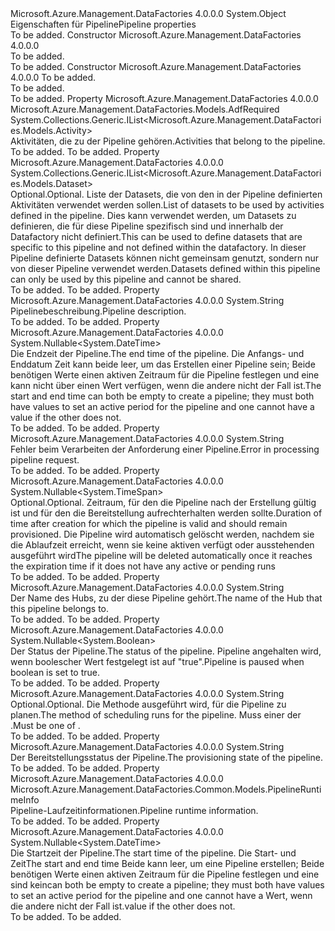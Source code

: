 <Type Name="PipelineProperties" FullName="Microsoft.Azure.Management.DataFactories.Models.PipelineProperties">
  <TypeSignature Language="C#" Value="public class PipelineProperties" />
  <TypeSignature Language="ILAsm" Value=".class public auto ansi beforefieldinit PipelineProperties extends System.Object" />
  <TypeSignature Language="DocId" Value="T:Microsoft.Azure.Management.DataFactories.Models.PipelineProperties" />
  <TypeSignature Language="VB.NET" Value="Public Class PipelineProperties" />
  <TypeSignature Language="F#" Value="type PipelineProperties = class" />
  <AssemblyInfo>
    <AssemblyName>Microsoft.Azure.Management.DataFactories</AssemblyName>
    <AssemblyVersion>4.0.0.0</AssemblyVersion>
  </AssemblyInfo>
  <Base>
    <BaseTypeName>System.Object</BaseTypeName>
  </Base>
  <Interfaces />
  <Docs>
    <summary>
            <span data-ttu-id="1d3ac-101">Eigenschaften für Pipeline</span><span class="sxs-lookup"><span data-stu-id="1d3ac-101">Pipeline properties</span></span>
            </summary>
    <remarks>To be added.</remarks>
  </Docs>
  <Members>
    <Member MemberName=".ctor">
      <MemberSignature Language="C#" Value="public PipelineProperties ();" />
      <MemberSignature Language="ILAsm" Value=".method public hidebysig specialname rtspecialname instance void .ctor() cil managed" />
      <MemberSignature Language="DocId" Value="M:Microsoft.Azure.Management.DataFactories.Models.PipelineProperties.#ctor" />
      <MemberSignature Language="VB.NET" Value="Public Sub New ()" />
      <MemberType>Constructor</MemberType>
      <AssemblyInfo>
        <AssemblyName>Microsoft.Azure.Management.DataFactories</AssemblyName>
        <AssemblyVersion>4.0.0.0</AssemblyVersion>
      </AssemblyInfo>
      <Parameters />
      <Docs>
        <summary>To be added.</summary>
        <remarks>To be added.</remarks>
      </Docs>
    </Member>
    <Member MemberName=".ctor">
      <MemberSignature Language="C#" Value="public PipelineProperties (System.Collections.Generic.IList&lt;Microsoft.Azure.Management.DataFactories.Models.Activity&gt; activities);" />
      <MemberSignature Language="ILAsm" Value=".method public hidebysig specialname rtspecialname instance void .ctor(class System.Collections.Generic.IList`1&lt;class Microsoft.Azure.Management.DataFactories.Models.Activity&gt; activities) cil managed" />
      <MemberSignature Language="DocId" Value="M:Microsoft.Azure.Management.DataFactories.Models.PipelineProperties.#ctor(System.Collections.Generic.IList{Microsoft.Azure.Management.DataFactories.Models.Activity})" />
      <MemberSignature Language="VB.NET" Value="Public Sub New (activities As IList(Of Activity))" />
      <MemberSignature Language="F#" Value="new Microsoft.Azure.Management.DataFactories.Models.PipelineProperties : System.Collections.Generic.IList&lt;Microsoft.Azure.Management.DataFactories.Models.Activity&gt; -&gt; Microsoft.Azure.Management.DataFactories.Models.PipelineProperties" Usage="new Microsoft.Azure.Management.DataFactories.Models.PipelineProperties activities" />
      <MemberType>Constructor</MemberType>
      <AssemblyInfo>
        <AssemblyName>Microsoft.Azure.Management.DataFactories</AssemblyName>
        <AssemblyVersion>4.0.0.0</AssemblyVersion>
      </AssemblyInfo>
      <Parameters>
        <Parameter Name="activities" Type="System.Collections.Generic.IList&lt;Microsoft.Azure.Management.DataFactories.Models.Activity&gt;" />
      </Parameters>
      <Docs>
        <param name="activities">To be added.</param>
        <summary>To be added.</summary>
        <remarks>To be added.</remarks>
      </Docs>
    </Member>
    <Member MemberName="Activities">
      <MemberSignature Language="C#" Value="public System.Collections.Generic.IList&lt;Microsoft.Azure.Management.DataFactories.Models.Activity&gt; Activities { get; set; }" />
      <MemberSignature Language="ILAsm" Value=".property instance class System.Collections.Generic.IList`1&lt;class Microsoft.Azure.Management.DataFactories.Models.Activity&gt; Activities" />
      <MemberSignature Language="DocId" Value="P:Microsoft.Azure.Management.DataFactories.Models.PipelineProperties.Activities" />
      <MemberSignature Language="VB.NET" Value="Public Property Activities As IList(Of Activity)" />
      <MemberSignature Language="F#" Value="member this.Activities : System.Collections.Generic.IList&lt;Microsoft.Azure.Management.DataFactories.Models.Activity&gt; with get, set" Usage="Microsoft.Azure.Management.DataFactories.Models.PipelineProperties.Activities" />
      <MemberType>Property</MemberType>
      <AssemblyInfo>
        <AssemblyName>Microsoft.Azure.Management.DataFactories</AssemblyName>
        <AssemblyVersion>4.0.0.0</AssemblyVersion>
      </AssemblyInfo>
      <Attributes>
        <Attribute>
          <AttributeName>Microsoft.Azure.Management.DataFactories.Models.AdfRequired</AttributeName>
        </Attribute>
      </Attributes>
      <ReturnValue>
        <ReturnType>System.Collections.Generic.IList&lt;Microsoft.Azure.Management.DataFactories.Models.Activity&gt;</ReturnType>
      </ReturnValue>
      <Docs>
        <summary>
            <span data-ttu-id="1d3ac-102">Aktivitäten, die zu der Pipeline gehören.</span><span class="sxs-lookup"><span data-stu-id="1d3ac-102">Activities that belong to the pipeline.</span></span>
            </summary>
        <value>To be added.</value>
        <remarks>To be added.</remarks>
      </Docs>
    </Member>
    <Member MemberName="Datasets">
      <MemberSignature Language="C#" Value="public System.Collections.Generic.IList&lt;Microsoft.Azure.Management.DataFactories.Models.Dataset&gt; Datasets { get; set; }" />
      <MemberSignature Language="ILAsm" Value=".property instance class System.Collections.Generic.IList`1&lt;class Microsoft.Azure.Management.DataFactories.Models.Dataset&gt; Datasets" />
      <MemberSignature Language="DocId" Value="P:Microsoft.Azure.Management.DataFactories.Models.PipelineProperties.Datasets" />
      <MemberSignature Language="VB.NET" Value="Public Property Datasets As IList(Of Dataset)" />
      <MemberSignature Language="F#" Value="member this.Datasets : System.Collections.Generic.IList&lt;Microsoft.Azure.Management.DataFactories.Models.Dataset&gt; with get, set" Usage="Microsoft.Azure.Management.DataFactories.Models.PipelineProperties.Datasets" />
      <MemberType>Property</MemberType>
      <AssemblyInfo>
        <AssemblyName>Microsoft.Azure.Management.DataFactories</AssemblyName>
        <AssemblyVersion>4.0.0.0</AssemblyVersion>
      </AssemblyInfo>
      <ReturnValue>
        <ReturnType>System.Collections.Generic.IList&lt;Microsoft.Azure.Management.DataFactories.Models.Dataset&gt;</ReturnType>
      </ReturnValue>
      <Docs>
        <summary>
            <span data-ttu-id="1d3ac-103">Optional.</span><span class="sxs-lookup"><span data-stu-id="1d3ac-103">Optional.</span></span> <span data-ttu-id="1d3ac-104">Liste der Datasets, die von den in der Pipeline definierten Aktivitäten verwendet werden sollen.</span><span class="sxs-lookup"><span data-stu-id="1d3ac-104">List of datasets to be used by activities defined in the pipeline.</span></span> <span data-ttu-id="1d3ac-105">Dies kann verwendet werden, um Datasets zu definieren, die für diese Pipeline spezifisch sind und innerhalb der Datafactory nicht definiert.</span><span class="sxs-lookup"><span data-stu-id="1d3ac-105">This can be used to define datasets that are specific to this pipeline and not defined within the datafactory.</span></span> <span data-ttu-id="1d3ac-106">In dieser Pipeline definierte Datasets können nicht gemeinsam genutzt, sondern nur von dieser Pipeline verwendet werden.</span><span class="sxs-lookup"><span data-stu-id="1d3ac-106">Datasets defined within this pipeline can only be used by this pipeline and cannot be shared.</span></span>
            </summary>
        <value>To be added.</value>
        <remarks>To be added.</remarks>
      </Docs>
    </Member>
    <Member MemberName="Description">
      <MemberSignature Language="C#" Value="public string Description { get; set; }" />
      <MemberSignature Language="ILAsm" Value=".property instance string Description" />
      <MemberSignature Language="DocId" Value="P:Microsoft.Azure.Management.DataFactories.Models.PipelineProperties.Description" />
      <MemberSignature Language="VB.NET" Value="Public Property Description As String" />
      <MemberSignature Language="F#" Value="member this.Description : string with get, set" Usage="Microsoft.Azure.Management.DataFactories.Models.PipelineProperties.Description" />
      <MemberType>Property</MemberType>
      <AssemblyInfo>
        <AssemblyName>Microsoft.Azure.Management.DataFactories</AssemblyName>
        <AssemblyVersion>4.0.0.0</AssemblyVersion>
      </AssemblyInfo>
      <ReturnValue>
        <ReturnType>System.String</ReturnType>
      </ReturnValue>
      <Docs>
        <summary>
            <span data-ttu-id="1d3ac-107">Pipelinebeschreibung.</span><span class="sxs-lookup"><span data-stu-id="1d3ac-107">Pipeline description.</span></span>
            </summary>
        <value>To be added.</value>
        <remarks>To be added.</remarks>
      </Docs>
    </Member>
    <Member MemberName="End">
      <MemberSignature Language="C#" Value="public Nullable&lt;DateTime&gt; End { get; set; }" />
      <MemberSignature Language="ILAsm" Value=".property instance valuetype System.Nullable`1&lt;valuetype System.DateTime&gt; End" />
      <MemberSignature Language="DocId" Value="P:Microsoft.Azure.Management.DataFactories.Models.PipelineProperties.End" />
      <MemberSignature Language="VB.NET" Value="Public Property End As Nullable(Of DateTime)" />
      <MemberSignature Language="F#" Value="member this.End : Nullable&lt;DateTime&gt; with get, set" Usage="Microsoft.Azure.Management.DataFactories.Models.PipelineProperties.End" />
      <MemberType>Property</MemberType>
      <AssemblyInfo>
        <AssemblyName>Microsoft.Azure.Management.DataFactories</AssemblyName>
        <AssemblyVersion>4.0.0.0</AssemblyVersion>
      </AssemblyInfo>
      <ReturnValue>
        <ReturnType>System.Nullable&lt;System.DateTime&gt;</ReturnType>
      </ReturnValue>
      <Docs>
        <summary>
            <span data-ttu-id="1d3ac-108">Die Endzeit der Pipeline.</span><span class="sxs-lookup"><span data-stu-id="1d3ac-108">The end time of the pipeline.</span></span> <span data-ttu-id="1d3ac-109">Die Anfangs- und Enddatum Zeit kann beide leer, um das Erstellen einer Pipeline sein; Beide benötigen Werte einen aktiven Zeitraum für die Pipeline festlegen und eine kann nicht über einen Wert verfügen, wenn die andere nicht der Fall ist.</span><span class="sxs-lookup"><span data-stu-id="1d3ac-109">The start and end time can both be empty to create a pipeline; they must both have values to set an active period for the pipeline and one cannot have a value if the other does not.</span></span>
            </summary>
        <value>To be added.</value>
        <remarks>To be added.</remarks>
      </Docs>
    </Member>
    <Member MemberName="ErrorMessage">
      <MemberSignature Language="C#" Value="public string ErrorMessage { get; set; }" />
      <MemberSignature Language="ILAsm" Value=".property instance string ErrorMessage" />
      <MemberSignature Language="DocId" Value="P:Microsoft.Azure.Management.DataFactories.Models.PipelineProperties.ErrorMessage" />
      <MemberSignature Language="VB.NET" Value="Public Property ErrorMessage As String" />
      <MemberSignature Language="F#" Value="member this.ErrorMessage : string with get, set" Usage="Microsoft.Azure.Management.DataFactories.Models.PipelineProperties.ErrorMessage" />
      <MemberType>Property</MemberType>
      <AssemblyInfo>
        <AssemblyName>Microsoft.Azure.Management.DataFactories</AssemblyName>
        <AssemblyVersion>4.0.0.0</AssemblyVersion>
      </AssemblyInfo>
      <ReturnValue>
        <ReturnType>System.String</ReturnType>
      </ReturnValue>
      <Docs>
        <summary>
            <span data-ttu-id="1d3ac-110">Fehler beim Verarbeiten der Anforderung einer Pipeline.</span><span class="sxs-lookup"><span data-stu-id="1d3ac-110">Error in processing pipeline request.</span></span>
            </summary>
        <value>To be added.</value>
        <remarks>To be added.</remarks>
      </Docs>
    </Member>
    <Member MemberName="ExpirationTime">
      <MemberSignature Language="C#" Value="public Nullable&lt;TimeSpan&gt; ExpirationTime { get; set; }" />
      <MemberSignature Language="ILAsm" Value=".property instance valuetype System.Nullable`1&lt;valuetype System.TimeSpan&gt; ExpirationTime" />
      <MemberSignature Language="DocId" Value="P:Microsoft.Azure.Management.DataFactories.Models.PipelineProperties.ExpirationTime" />
      <MemberSignature Language="VB.NET" Value="Public Property ExpirationTime As Nullable(Of TimeSpan)" />
      <MemberSignature Language="F#" Value="member this.ExpirationTime : Nullable&lt;TimeSpan&gt; with get, set" Usage="Microsoft.Azure.Management.DataFactories.Models.PipelineProperties.ExpirationTime" />
      <MemberType>Property</MemberType>
      <AssemblyInfo>
        <AssemblyName>Microsoft.Azure.Management.DataFactories</AssemblyName>
        <AssemblyVersion>4.0.0.0</AssemblyVersion>
      </AssemblyInfo>
      <ReturnValue>
        <ReturnType>System.Nullable&lt;System.TimeSpan&gt;</ReturnType>
      </ReturnValue>
      <Docs>
        <summary>
            <span data-ttu-id="1d3ac-111">Optional.</span><span class="sxs-lookup"><span data-stu-id="1d3ac-111">Optional.</span></span> <span data-ttu-id="1d3ac-112">Zeitraum, für den die Pipeline nach der Erstellung gültig ist und für den die Bereitstellung aufrechterhalten werden sollte.</span><span class="sxs-lookup"><span data-stu-id="1d3ac-112">Duration of time after creation for which the pipeline is valid and should remain provisioned.</span></span> <span data-ttu-id="1d3ac-113">Die Pipeline wird automatisch gelöscht werden, nachdem sie die Ablaufzeit erreicht, wenn sie keine aktiven verfügt oder ausstehenden ausgeführt wird</span><span class="sxs-lookup"><span data-stu-id="1d3ac-113">The pipeline will be deleted automatically once it reaches the expiration time if it does not have any active or pending runs</span></span>        
            </summary>
        <value>To be added.</value>
        <remarks>To be added.</remarks>
      </Docs>
    </Member>
    <Member MemberName="HubName">
      <MemberSignature Language="C#" Value="public string HubName { get; set; }" />
      <MemberSignature Language="ILAsm" Value=".property instance string HubName" />
      <MemberSignature Language="DocId" Value="P:Microsoft.Azure.Management.DataFactories.Models.PipelineProperties.HubName" />
      <MemberSignature Language="VB.NET" Value="Public Property HubName As String" />
      <MemberSignature Language="F#" Value="member this.HubName : string with get, set" Usage="Microsoft.Azure.Management.DataFactories.Models.PipelineProperties.HubName" />
      <MemberType>Property</MemberType>
      <AssemblyInfo>
        <AssemblyName>Microsoft.Azure.Management.DataFactories</AssemblyName>
        <AssemblyVersion>4.0.0.0</AssemblyVersion>
      </AssemblyInfo>
      <ReturnValue>
        <ReturnType>System.String</ReturnType>
      </ReturnValue>
      <Docs>
        <summary>
            <span data-ttu-id="1d3ac-114">Der Name des Hubs, zu der diese Pipeline gehört.</span><span class="sxs-lookup"><span data-stu-id="1d3ac-114">The name of the Hub that this pipeline belongs to.</span></span>
            </summary>
        <value>To be added.</value>
        <remarks>To be added.</remarks>
      </Docs>
    </Member>
    <Member MemberName="IsPaused">
      <MemberSignature Language="C#" Value="public Nullable&lt;bool&gt; IsPaused { get; set; }" />
      <MemberSignature Language="ILAsm" Value=".property instance valuetype System.Nullable`1&lt;bool&gt; IsPaused" />
      <MemberSignature Language="DocId" Value="P:Microsoft.Azure.Management.DataFactories.Models.PipelineProperties.IsPaused" />
      <MemberSignature Language="VB.NET" Value="Public Property IsPaused As Nullable(Of Boolean)" />
      <MemberSignature Language="F#" Value="member this.IsPaused : Nullable&lt;bool&gt; with get, set" Usage="Microsoft.Azure.Management.DataFactories.Models.PipelineProperties.IsPaused" />
      <MemberType>Property</MemberType>
      <AssemblyInfo>
        <AssemblyName>Microsoft.Azure.Management.DataFactories</AssemblyName>
        <AssemblyVersion>4.0.0.0</AssemblyVersion>
      </AssemblyInfo>
      <ReturnValue>
        <ReturnType>System.Nullable&lt;System.Boolean&gt;</ReturnType>
      </ReturnValue>
      <Docs>
        <summary>
            <span data-ttu-id="1d3ac-115">Der Status der Pipeline.</span><span class="sxs-lookup"><span data-stu-id="1d3ac-115">The status of the pipeline.</span></span> <span data-ttu-id="1d3ac-116">Pipeline angehalten wird, wenn boolescher Wert festgelegt ist auf "true".</span><span class="sxs-lookup"><span data-stu-id="1d3ac-116">Pipeline is paused when boolean is set to true.</span></span>
            </summary>
        <value>To be added.</value>
        <remarks>To be added.</remarks>
      </Docs>
    </Member>
    <Member MemberName="PipelineMode">
      <MemberSignature Language="C#" Value="public string PipelineMode { get; set; }" />
      <MemberSignature Language="ILAsm" Value=".property instance string PipelineMode" />
      <MemberSignature Language="DocId" Value="P:Microsoft.Azure.Management.DataFactories.Models.PipelineProperties.PipelineMode" />
      <MemberSignature Language="VB.NET" Value="Public Property PipelineMode As String" />
      <MemberSignature Language="F#" Value="member this.PipelineMode : string with get, set" Usage="Microsoft.Azure.Management.DataFactories.Models.PipelineProperties.PipelineMode" />
      <MemberType>Property</MemberType>
      <AssemblyInfo>
        <AssemblyName>Microsoft.Azure.Management.DataFactories</AssemblyName>
        <AssemblyVersion>4.0.0.0</AssemblyVersion>
      </AssemblyInfo>
      <ReturnValue>
        <ReturnType>System.String</ReturnType>
      </ReturnValue>
      <Docs>
        <summary>
            <span data-ttu-id="1d3ac-117">Optional.</span><span class="sxs-lookup"><span data-stu-id="1d3ac-117">Optional.</span></span> <span data-ttu-id="1d3ac-118">Die Methode ausgeführt wird, für die Pipeline zu planen.</span><span class="sxs-lookup"><span data-stu-id="1d3ac-118">The method of scheduling runs for the pipeline.</span></span> <span data-ttu-id="1d3ac-119">Muss einer der <see cref="P:Microsoft.Azure.Management.DataFactories.Models.PipelineProperties.PipelineMode" />.</span><span class="sxs-lookup"><span data-stu-id="1d3ac-119">Must be one of <see cref="P:Microsoft.Azure.Management.DataFactories.Models.PipelineProperties.PipelineMode" />.</span></span>
            </summary>
        <value>To be added.</value>
        <remarks>To be added.</remarks>
      </Docs>
    </Member>
    <Member MemberName="ProvisioningState">
      <MemberSignature Language="C#" Value="public string ProvisioningState { get; set; }" />
      <MemberSignature Language="ILAsm" Value=".property instance string ProvisioningState" />
      <MemberSignature Language="DocId" Value="P:Microsoft.Azure.Management.DataFactories.Models.PipelineProperties.ProvisioningState" />
      <MemberSignature Language="VB.NET" Value="Public Property ProvisioningState As String" />
      <MemberSignature Language="F#" Value="member this.ProvisioningState : string with get, set" Usage="Microsoft.Azure.Management.DataFactories.Models.PipelineProperties.ProvisioningState" />
      <MemberType>Property</MemberType>
      <AssemblyInfo>
        <AssemblyName>Microsoft.Azure.Management.DataFactories</AssemblyName>
        <AssemblyVersion>4.0.0.0</AssemblyVersion>
      </AssemblyInfo>
      <ReturnValue>
        <ReturnType>System.String</ReturnType>
      </ReturnValue>
      <Docs>
        <summary>
            <span data-ttu-id="1d3ac-120">Der Bereitstellungsstatus der Pipeline.</span><span class="sxs-lookup"><span data-stu-id="1d3ac-120">The provisioning state of the pipeline.</span></span>
            </summary>
        <value>To be added.</value>
        <remarks>To be added.</remarks>
      </Docs>
    </Member>
    <Member MemberName="RuntimeInfo">
      <MemberSignature Language="C#" Value="public Microsoft.Azure.Management.DataFactories.Common.Models.PipelineRuntimeInfo RuntimeInfo { get; set; }" />
      <MemberSignature Language="ILAsm" Value=".property instance class Microsoft.Azure.Management.DataFactories.Common.Models.PipelineRuntimeInfo RuntimeInfo" />
      <MemberSignature Language="DocId" Value="P:Microsoft.Azure.Management.DataFactories.Models.PipelineProperties.RuntimeInfo" />
      <MemberSignature Language="VB.NET" Value="Public Property RuntimeInfo As PipelineRuntimeInfo" />
      <MemberSignature Language="F#" Value="member this.RuntimeInfo : Microsoft.Azure.Management.DataFactories.Common.Models.PipelineRuntimeInfo with get, set" Usage="Microsoft.Azure.Management.DataFactories.Models.PipelineProperties.RuntimeInfo" />
      <MemberType>Property</MemberType>
      <AssemblyInfo>
        <AssemblyName>Microsoft.Azure.Management.DataFactories</AssemblyName>
        <AssemblyVersion>4.0.0.0</AssemblyVersion>
      </AssemblyInfo>
      <ReturnValue>
        <ReturnType>Microsoft.Azure.Management.DataFactories.Common.Models.PipelineRuntimeInfo</ReturnType>
      </ReturnValue>
      <Docs>
        <summary>
            <span data-ttu-id="1d3ac-121">Pipeline-Laufzeitinformationen.</span><span class="sxs-lookup"><span data-stu-id="1d3ac-121">Pipeline runtime information.</span></span>
            </summary>
        <value>To be added.</value>
        <remarks>To be added.</remarks>
      </Docs>
    </Member>
    <Member MemberName="Start">
      <MemberSignature Language="C#" Value="public Nullable&lt;DateTime&gt; Start { get; set; }" />
      <MemberSignature Language="ILAsm" Value=".property instance valuetype System.Nullable`1&lt;valuetype System.DateTime&gt; Start" />
      <MemberSignature Language="DocId" Value="P:Microsoft.Azure.Management.DataFactories.Models.PipelineProperties.Start" />
      <MemberSignature Language="VB.NET" Value="Public Property Start As Nullable(Of DateTime)" />
      <MemberSignature Language="F#" Value="member this.Start : Nullable&lt;DateTime&gt; with get, set" Usage="Microsoft.Azure.Management.DataFactories.Models.PipelineProperties.Start" />
      <MemberType>Property</MemberType>
      <AssemblyInfo>
        <AssemblyName>Microsoft.Azure.Management.DataFactories</AssemblyName>
        <AssemblyVersion>4.0.0.0</AssemblyVersion>
      </AssemblyInfo>
      <ReturnValue>
        <ReturnType>System.Nullable&lt;System.DateTime&gt;</ReturnType>
      </ReturnValue>
      <Docs>
        <summary>                                                         
            <span data-ttu-id="1d3ac-122">Die Startzeit der Pipeline.</span><span class="sxs-lookup"><span data-stu-id="1d3ac-122">The start time of the pipeline.</span></span> <span data-ttu-id="1d3ac-123">Die Start- und Zeit</span><span class="sxs-lookup"><span data-stu-id="1d3ac-123">The start and end time</span></span>  
            <span data-ttu-id="1d3ac-124">Beide kann leer, um eine Pipeline erstellen; Beide benötigen Werte einen aktiven Zeitraum für die Pipeline festlegen und eine sind kein</span><span class="sxs-lookup"><span data-stu-id="1d3ac-124">can both be empty to create a pipeline; they must both have values to set an active period for the pipeline and one cannot have a</span></span>    
            <span data-ttu-id="1d3ac-125">Wert, wenn die andere nicht der Fall ist.</span><span class="sxs-lookup"><span data-stu-id="1d3ac-125">value if the other does not.</span></span>                                      
            </summary>
        <value>To be added.</value>
        <remarks>To be added.</remarks>
      </Docs>
    </Member>
  </Members>
</Type>